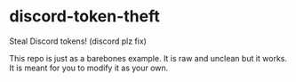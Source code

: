 # discord-token-theft
Steal Discord tokens! (discord plz fix)




This repo is just as a barebones example. It is raw and unclean but it works. It is meant for you to modify it as your own.
